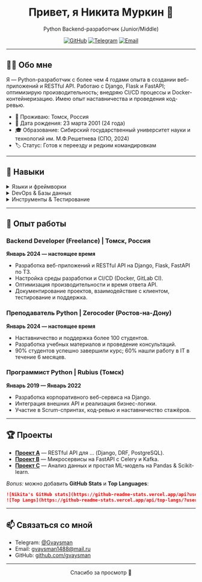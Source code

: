 
<div align="center">
  <h1>Привет, я Никита Муркин 👋</h1>
  <p>Python Backend-разработчик (Junior/Middle)</p>
  <p>
    <a href="https://github.com/gvaysman"><img src="https://img.shields.io/badge/GitHub-@gvaysman-181717?style=for-the-badge&logo=github" alt="GitHub"></a>
    <a href="https://t.me/Gvaysman"><img src="https://img.shields.io/badge/Telegram-@Gvaysman-0088cc?style=for-the-badge&logo=telegram" alt="Telegram"></a>
    <a href="mailto:gvaysman1488@mail.ru"><img src="https://img.shields.io/badge/Email-gvaysman1488%40mail.ru-D14836?style=for-the-badge&logo=gmail" alt="Email"></a>
  </p>
</div>

---

## 👨‍💻 Обо мне

Я — Python-разработчик с более чем 4 годами опыта в создании веб-приложений и RESTful API. Работаю с Django, Flask и FastAPI; оптимизирую производительность; внедряю CI/CD процессы и Docker-контейнеризацию. Имею опыт наставничества и проведения код-ревью.

- 📍 Проживаю: Томск, Россия
- 🎂 Дата рождения: 23 марта 2001 (24 года)
- 🎓 Образование: Сибирский государственный университет науки и технологий им. М.Ф.Решетнева (СПО, 2024)
- 🏷️ Статус: Готов к переезду и редким командировкам

---

## 🚀 Навыки

<details>
<summary>Языки и фреймворки</summary>

- **Языки:** Python, SQL, JavaScript, Java
- **Фреймворки:** Django, Flask, FastAPI, Django REST Framework
- **ORM:** Django ORM, SQLAlchemy

</details>

<details>
<summary>DevOps & Базы данных</summary>

- Docker, Git, GitLab CI/CD
- PostgreSQL, MySQL, NoSQL
- CI/CD, GitHub Actions

</details>

<details>
<summary>Инструменты & Тестирование</summary>

- Pytest, Celery, Apache Kafka
- Pandas, NumPy, Scikit-learn (ML/AI)
- Swagger / OpenAPI, JSON API

</details>

---

## 💼 Опыт работы

### Backend Developer (Freelance)  |  Томск, Россия  
**Январь 2024 — настоящее время**
- Разработка веб-приложений и RESTful API на Django, Flask, FastAPI по ТЗ.
- Настройка среды разработки и CI/CD (Docker, GitLab CI).
- Оптимизация производительности и время ответа API.
- Документирование проектов, взаимодействие с клиентом, тестирование и поддержка.

### Преподаватель Python  |  Zerocoder (Ростов-на-Дону)  
**Январь 2024 — настоящее время**
- Наставничество и поддержка более 100 студентов.
- Разработка учебных материалов и проведение консультаций.
- 90% студентов успешно завершили курс; 60% нашли работу в IT в течение 6 месяцев.

### Программист Python | Rubius (Томск)  
**Январь 2019 — Январь 2022**
- Разработка корпоративного веб-сервиса на Django.
- Интеграция внешних API и реализация бизнес-логики.
- Участие в Scrum-спринтах, код-ревью и наставничество стажёров.

---

## 🏆 Проекты

- **[Проект A](#)** — RESTful API для ... (Django, DRF, PostgreSQL).  
- **[Проект B](#)** — Микросервисы на FastAPI с Celery и Kafka.  
- **[Проект C](#)** — Анализ данных и простая ML-модель на Pandas & Scikit-learn.

_Bonus:_ можно добавить **GitHub Stats** и **Top Languages**:

```markdown
![Nikita's GitHub stats](https://github-readme-stats.vercel.app/api?username=gvaysman&show_icons=true&theme=vue)
![Top Langs](https://github-readme-stats.vercel.app/api/top-langs/?username=gvaysman&layout=compact&theme=vue)
```

---

## 📫 Связаться со мной

- Telegram: [@Gvaysman](https://t.me/Gvaysman)
- Email: gvaysman1488@mail.ru
- GitHub: [github.com/gvaysman](https://github.com/gvaysman)

---

<p align="center">Спасибо за просмотр 🙏</p>
